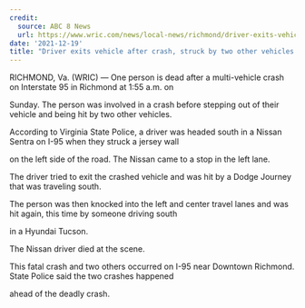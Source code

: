 ```yaml
---
credit:
  source: ABC 8 News
  url: https://www.wric.com/news/local-news/richmond/driver-exits-vehicle-after-crash-struck-by-two-other-vehicles-on-i-95-in-richmond/
date: '2021-12-19'
title: "Driver exits vehicle after crash, struck by two other vehicles on I-95 in Richmond"
---
```

RICHMOND, Va. (WRIC) — One person is dead after a multi-vehicle crash on Interstate 95 in Richmond at 1:55 a.m. on 

Sunday. The person was involved in a crash before stepping out of their vehicle and being hit by two other vehicles.

According to Virginia State Police, a driver was headed south in a Nissan Sentra on I-95 when they struck a jersey wall 

on the left side of the road. The Nissan came to a stop in the left lane.

The driver tried to exit the crashed vehicle and was hit by a Dodge Journey that was traveling south.

The person was then knocked into the left and center travel lanes and was hit again, this time by someone driving south 

in a Hyundai Tucson.

The Nissan driver died at the scene.

This fatal crash and two others occurred on I-95 near Downtown Richmond. State Police said the two crashes happened 

ahead of the deadly crash.

